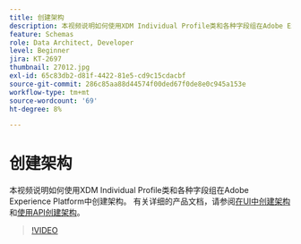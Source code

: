 ```yaml
---
title: 创建架构
description: 本视频说明如何使用XDM Individual Profile类和各种字段组在Adobe Experience Platform中创建架构。
feature: Schemas
role: Data Architect, Developer
level: Beginner
jira: KT-2697
thumbnail: 27012.jpg
exl-id: 65c83db2-d81f-4422-81e5-cd9c15cdacbf
source-git-commit: 286c85aa88d44574f00ded67f0de8e0c945a153e
workflow-type: tm+mt
source-wordcount: '69'
ht-degree: 8%

---
```


# 创建架构

本视频说明如何使用XDM Individual Profile类和各种字段组在Adobe Experience Platform中创建架构。 有关详细的产品文档，请参阅[在UI中创建架构](https://experienceleague.adobe.com/docs/experience-platform/xdm/tutorials/create-schema-ui.html?lang=zh-Hans)和[使用API创建架构](https://experienceleague.adobe.com/docs/experience-platform/xdm/tutorials/create-schema-api.html?lang=zh-Hans)。

>[!VIDEO](https://video.tv.adobe.com/v/3430217?learn=on&enablevpops&captions=chi_hans)